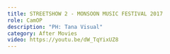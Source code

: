 ```yaml
---
title: STREETSHOW 2 - MONSOON MUSIC FESTIVAL 2017
role: CamOP
description: "PH: Tana Visual"
category: After Movies
video: https://youtu.be/dW_TqYixUZ8
---
```

